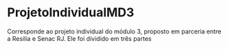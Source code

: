 # ProjetoIndividualMD3
Corresponde ao projeto individual do módulo 3, proposto em parceria entre a Resilia e Senac RJ. Ele foi dividido em três partes
